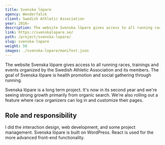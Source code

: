 ```yaml
---
title: Svenska löpare
agency: Wenderfalck
client: Swedish Athletic Association
year: 2016–
description: The website Svenska löpare gives access to all running races, trainings and events organized by the Swedish Athletic Association and its members.
link: https://svenskalopare.se/
path: /project/svenska-lopare/
slug: svenska-lopare
weight: 50
images: ./svenska-lopare/manifest.json
---
```


The website Svenska löpare gives access to all running races, trainings and events organized by the Swedish Athletic Association and its members. The goal of Svenska löpare is health promotion and social gathering through running.

Svenska löpare is a long term project. It's now in its second year and we're seeing strong growth primarily from organic search. We're also rolling out a feature where race organizers can log in and customize their pages.

## Role and responsibility

I did the interaction design, web development, and some project management. Svenska löpare is built on WordPress. React is used for the more advanced front-end functionality.
